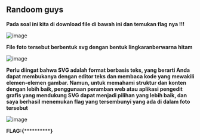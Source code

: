 ## Randoom guys
**Pada soal ini kita di download file di bawah ini dan temukan flag nya !!!**

![image](https://github.com/adityabarunairawan/WRITE-UP-CTFTKJ/assets/136324726/f3d20163-67b2-488b-8b1d-63f93247ac59)

**File foto tersebut berbentuk svg dengan bentuk lingkaranberwarna hitam**

![image](https://github.com/adityabarunairawan/WRITE-UP-CTFTKJ/assets/136324726/714ac9c7-012b-46c6-8227-1b6344135270)

**Perlu diingat bahwa SVG adalah format berbasis teks, yang berarti Anda dapat membukanya dengan editor teks dan membaca kode yang mewakili elemen-elemen gambar. Namun, untuk memahami struktur dan konten dengan lebih baik, penggunaan peramban web atau aplikasi pengedit grafis yang mendukung SVG dapat menjadi pilihan yang lebih baik, dan saya berhasil menemukan flag yang tersembunyi yang ada di dalam foto tersebut**

![image](https://github.com/adityabarunairawan/WRITE-UP-CTFTKJ/assets/136324726/1df6ccc2-4334-43a9-b125-8f6e54a0b881)

**FLAG:{**************}**

